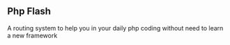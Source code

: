 ## Php Flash

A routing system to help you in your daily php coding without need to learn a new framework
